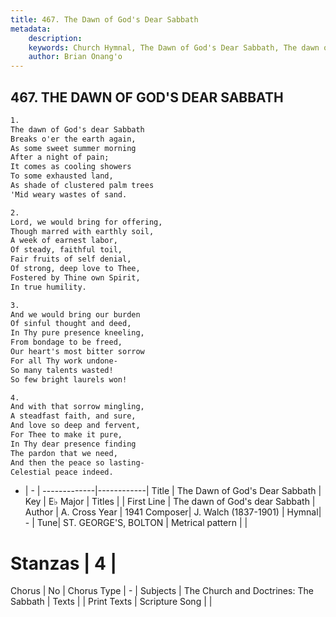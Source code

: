 ```yaml
---
title: 467. The Dawn of God's Dear Sabbath
metadata:
    description: 
    keywords: Church Hymnal, The Dawn of God's Dear Sabbath, The dawn of God&#039;s dear Sabbath, 
    author: Brian Onang'o
---
```



## 467. THE DAWN OF GOD'S DEAR SABBATH

```txt
1.
The dawn of God's dear Sabbath
Breaks o'er the earth again,
As some sweet summer morning
After a night of pain;
It comes as cooling showers
To some exhausted land,
As shade of clustered palm trees
'Mid weary wastes of sand.

2.
Lord, we would bring for offering,
Though marred with earthly soil,
A week of earnest labor,
Of steady, faithful toil,
Fair fruits of self denial,
Of strong, deep love to Thee,
Fostered by Thine own Spirit,
In true humility.

3.
And we would bring our burden
Of sinful thought and deed,
In Thy pure presence kneeling,
From bondage to be freed,
Our heart's most bitter sorrow
For all Thy work undone-
So many talents wasted!
So few bright laurels won!

4.
And with that sorrow mingling,
A steadfast faith, and sure,
And love so deep and fervent,
For Thee to make it pure,
In Thy dear presence finding
The pardon that we need,
And then the peace so lasting-
Celestial peace indeed.
```

- |   -  |
-------------|------------|
Title | The Dawn of God's Dear Sabbath |
Key | E♭ Major |
Titles |  |
First Line | The dawn of God&#039;s dear Sabbath |
Author | A. Cross
Year | 1941
Composer| J. Walch (1837-1901) |
Hymnal|  - |
Tune| ST. GEORGE&#039;S, BOLTON |
Metrical pattern | |
# Stanzas | 4 |
Chorus | No |
Chorus Type | - |
Subjects | The Church and Doctrines: The Sabbath |
Texts |  |
Print Texts | 
Scripture Song |  |
  
